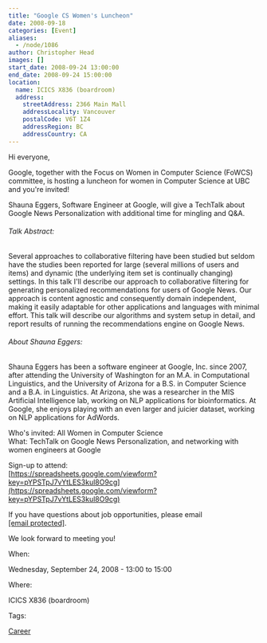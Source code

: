 ```yaml
---
title: "Google CS Women's Luncheon"
date: 2008-09-18
categories: [Event]
aliases:
  - /node/1086
author: Christopher Head
images: []
start_date: 2008-09-24 13:00:00
end_date: 2008-09-24 15:00:00
location:
  name: ICICS X836 (boardroom)
  address:
    streetAddress: 2366 Main Mall
    addressLocality: Vancouver
    postalCode: V6T 1Z4
    addressRegion: BC
    addressCountry: CA
---
```


Hi everyone,

Google, together with the Focus on Women in Computer Science (FoWCS) committee, is hosting a luncheon for women in Computer Science at UBC and you're invited!

Shauna Eggers, Software Engineer at Google, will give a TechTalk about
Google News Personalization with additional time
for mingling and Q&A.

###### Talk Abstract:

Several approaches to collaborative filtering have been studied but seldom have the studies been reported for large (several millions of users and items) and dynamic (the underlying item set is continually changing) settings. In this talk I'll describe our approach to collaborative filtering for generating personalized recommendations for users of Google News. Our approach is content agnostic and consequently domain independent, making it easily adaptable for other applications and languages with minimal effort. This talk will describe our algorithms and system setup in detail, and report results of running the recommendations engine on Google News.

###### About Shauna Eggers:

Shauna Eggers has been a software engineer at Google, Inc. since 2007, after attending the University of Washington for an M.A. in Computational Linguistics, and the University of Arizona for a B.S. in Computer Science and a B.A. in Linguistics. At Arizona, she was a researcher in the MIS Artificial Intelligence lab, working on NLP applications for bioinformatics. At Google, she enjoys playing with an even larger and juicier dataset, working on NLP applications for AdWords.

Who's invited: All Women in Computer Science \
What: TechTalk on Google News Personalization, and networking with women engineers at Google

Sign-up to attend: \
[https://spreadsheets.google.com/viewform?key=pYPSTpJ7vYtLES3kul8O9cg](https://spreadsheets.google.com/viewform?key=pYPSTpJ7vYtLES3kul8O9cg)

If you have questions about job opportunities, please email [\[email protected\]](/cdn-cgi/l/email-protection#bddedcd0cdc8ced8cbd8d3c9cefddad2d2dad1d893ded2d0).

We look forward to meeting you!

When:

Wednesday, September 24, 2008 - 13:00 to 15:00

Where:

ICICS X836 (boardroom)

Tags:

[Career](/career)
